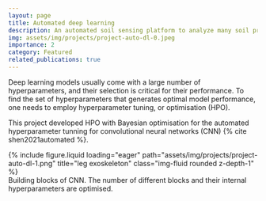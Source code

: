 ```yaml
---
layout: page
title: Automated deep learning
description: An automated soil sensing platform to analyze many soil properties.
img: assets/img/projects/project-auto-dl-0.jpeg
importance: 2
category: Featured
related_publications: true
---
```


Deep learning models usually come with a large number of hyperparameters, and their selection is critical for their performance. To find the set of hyperparameters that generates optimal model performance, one needs to employ hyperparameter tuning, or optimisation (HPO).

This project developed HPO with Bayesian optimisation for the automated hyperparameter tunning for convolutional neural networks (CNN) {% cite shen2021automated %}.

<div class="row justify-content-sm-center">
    <div class="col-sm-6 mt-3 mt-md-0">
        {% include figure.liquid loading="eager" path="assets/img/projects/project-auto-dl-1.png" title="leg exoskeleton" class="img-fluid rounded z-depth-1" %}
    </div>
</div>
<div class="caption">
    Building blocks of CNN. The number of different blocks and their internal hyperparameters are optimised.  
</div>
